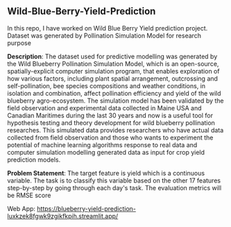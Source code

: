 ## Wild-Blue-Berry-Yield-Prediction

In this repo, I have worked on Wild Blue Berry Yield prediction project. Dataset was generated by Pollination Simulation Model for research purpose

**Description**: The dataset used for predictive modelling was generated by the Wild Blueberry Pollination Simulation Model, which is an open-source, spatially-explicit computer simulation program, that enables exploration of how various factors, including plant spatial arrangement, outcrossing and self-pollination, bee species compositions and weather conditions, in isolation and combination, affect pollination efficiency and yield of the wild blueberry agro-ecosystem. The simulation model has been validated by the field observation and experimental data collected in Maine USA and Canadian Maritimes during the last 30 years and now is a useful tool for hypothesis testing and theory development for wild blueberry pollination researches. This simulated data provides researchers who have actual data collected from field observation and those who wants to experiment the potential of machine learning algorithms response to real data and computer simulation modelling generated data as input for crop yield prediction models.

**Problem Statement**: The target feature is yield which is a continuous variable. The task is to classify this variable based on the other 17 features step-by-step by going through each day's task. The evaluation metrics will be RMSE score

Web App: https://blueberry-yield-prediction-luxkzek8fgwk9zgikfkpih.streamlit.app/

